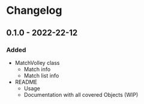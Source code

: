 # Changelog

## 0.1.0 - 2022-22-12

### Added
- MatchVolley class
    - Match info
    - Match list info
- README
    - Usage
    - Documentation with all covered Objects (WIP)